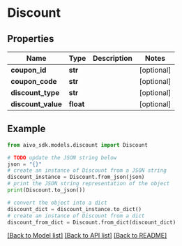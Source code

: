 # Discount

## Properties

Name | Type | Description | Notes
------------ | ------------- | ------------- | -------------
**coupon_id** | **str** |  | [optional]
**coupon_code** | **str** |  | [optional]
**discount_type** | **str** |  | [optional]
**discount_value** | **float** |  | [optional]

## Example

```python
from aivo_sdk.models.discount import Discount

# TODO update the JSON string below
json = "{}"
# create an instance of Discount from a JSON string
discount_instance = Discount.from_json(json)
# print the JSON string representation of the object
print(Discount.to_json())

# convert the object into a dict
discount_dict = discount_instance.to_dict()
# create an instance of Discount from a dict
discount_from_dict = Discount.from_dict(discount_dict)
```

[[Back to Model list]](../README.md#documentation-for-models) [[Back to API list]](../README.md#documentation-for-api-endpoints) [[Back to README]](../README.md)
